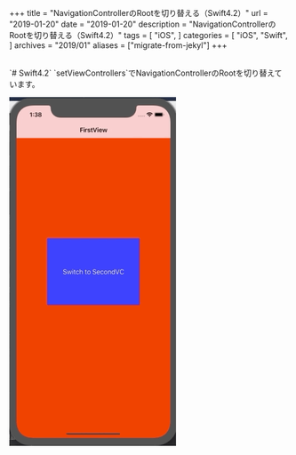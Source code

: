 +++
title = "NavigationControllerのRootを切り替える（Swift4.2）"
url = "2019-01-20"
date = "2019-01-20"
description = "NavigationControllerのRootを切り替える（Swift4.2）"
tags = [
    "iOS",
]
categories = [
    "iOS",
    "Swift",
]
archives = "2019/01"
aliases = ["migrate-from-jekyl"]
+++

<br>
`# Swift4.2`  
`setViewControllers`でNavigationControllerのRootを切り替えています。

![alt](1.gif)

<script src="https://gist.github.com/O-Junpei/313faccff11ce8155d24fa0d35547027.js"></script>
